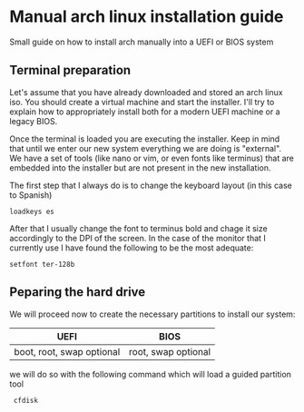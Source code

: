 # Manual arch linux installation guide
Small guide on how to install arch manually into a UEFI or BIOS system
## Terminal preparation
Let's assume that you have already downloaded and stored an arch linux iso. You should create a virtual machine and start the installer. I'll try to explain how to appropriately install both for a modern UEFI machine or a legacy BIOS.

Once the terminal is loaded you are executing the installer. Keep in mind that until we enter our new system everything we are doing is "external". We have a set of tools (like nano or vim, or even fonts like terminus) that are embedded into the installer but are not present in the new installation.

The first step that I always do is to change the keyboard layout (in this case to Spanish)

    loadkeys es

After that I usually change the font to terminus bold and chage it size accordingly to the DPI of the screen. In the case of the monitor that I currently use I have found the following to be the most adequate:

    setfont ter-128b

## Peparing the hard drive

We will proceed now to create the necessary partitions to install our system:

| UEFI | BIOS |
| ----------- | ----------- |
| boot, root, swap optional | root, swap optional |

we will do so with the following command which will load a guided partition tool

     cfdisk


